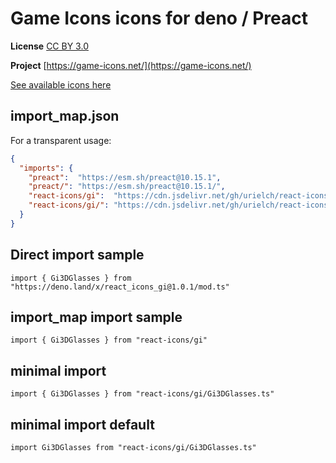 # Game Icons icons for deno / Preact

**License** [CC BY 3.0](https://creativecommons.org/licenses/by/3.0/)

**Project** [https://game-icons.net/](https://game-icons.net/)

[See available icons here](https://react-icons.github.io/react-icons/icons?name=gi)

## import_map.json

For a transparent usage:

```json
{
  "imports": {
    "preact":  "https://esm.sh/preact@10.15.1",
    "preact/": "https://esm.sh/preact@10.15.1/",
    "react-icons/gi":  "https://cdn.jsdelivr.net/gh/urielch/react-icons-gi@1.0.1/mod.ts",
    "react-icons/gi/": "https://cdn.jsdelivr.net/gh/urielch/react-icons-gi/ico/",
  }
}
```

## Direct import sample

`import { Gi3DGlasses } from "https://deno.land/x/react_icons_gi@1.0.1/mod.ts"`

## import_map import sample

`import { Gi3DGlasses } from "react-icons/gi"`

## minimal import

`import { Gi3DGlasses } from "react-icons/gi/Gi3DGlasses.ts"`

## minimal import default

`import Gi3DGlasses from "react-icons/gi/Gi3DGlasses.ts"`

